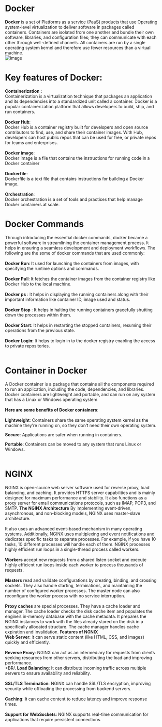 # Docker
**Docker** is a set of Platforms as a service (PaaS) products that use Operating system-level virtualization to deliver software in packages called containers. Containers are isolated from one another and bundle their own software, libraries, and configuration files; they can communicate with each other through well-defined channels. All containers are run by a single operating system kernel and therefore use fewer resources than a virtual machine.<BR/>
![image](https://github.com/user-attachments/assets/e18eccba-564e-4955-a8eb-9a92e7be4999)

# Key features of Docker:
**Containerization** :<br/>
Containerization is a virtualization technique that packages an application and its dependencies into a standardized unit called a container. Docker is a popular containerization platform that allows developers to build, ship, and run containers. <br/>
<br/>
**Docker Hub**:<br/>
Docker Hub is a container registry built for developers and open source contributors to find, use, and share their container images. With Hub, developers can host public repos that can be used for free, or private repos for teams and enterprises.<br/>
<br/>
**Docker image**:<br/>
Docker image is a file that contains the instructions for running code in a Docker container<br/>
<br/>
**Dockerfile**:<br/>
Dockerfile is a text file that contains instructions for building a Docker image.<br/>
<br/>
**Orchestration**:<BR/>
Docker orchestration is a set of tools and practices that help manage Docker containers at scale.<BR/>
# Docker Commands
Through introducing the essential docker commands, docker became a powerful software in streamlining the container management process. It helps in ensuring a seamless development and deployment workflows. The following are the some of docker commands that are used commonly:
<br/>
<br/>
**Docker Run**: It used for launching the containers from images, with specifying the runtime options and commands.<br/>
<br/>
**Docker Pull**: It fetches the container images from the container registry like Docker Hub to the local machine.<br/>
<br/>
**Docker ps** : It helps in displaying the running containers along with their important information like container ID, image used and status.<br/>
<br/>
**Docker Stop** : It helps in halting the running containers gracefully shutting down the processes within them.<br/>
<br/>
**Docker Start**: It helps in restarting the stopped containers, resuming their operations from the previous state.<br/>
<br/>
**Docker Login**: It helps to login in to the docker registry enabling the access to private repositories.<br/>
<br/>
# Container in Docker
A Docker container is a package that contains all the components required to run an application, including the code, dependencies, and libraries. Docker containers are lightweight and portable, and can run on any system that has a Linux or Windows operating system.<br/>
<br/>
**Here are some benefits of Docker containers**: <br/>
<br/>
**Lightweight**: Containers share the same operating system kernel as the machine they're running on, so they don't need their own operating system. <br/>

**Secure**: Applications are safer when running in containers. <br/>

**Portable**: Containers can be moved to any system that runs Linux or Windows. <br/>
<br/>
# NGINX
NGINX is open-source web server software used for reverse proxy, load balancing, and caching. It provides HTTPS server capabilities and is mainly designed for maximum performance and stability. It also functions as a proxy server for email communications protocols, such as IMAP, POP3, and SMTP. 
**The NGINX Architecture**
By implementing event-driven, asynchronous, and non-blocking models, NGINX uses master-slave architecture.<br/>
<br/>
It also uses an advanced event-based mechanism in many operating systems. Additionally, NGINX uses multiplexing and event notifications and dedicates specific tasks to separate processes. For example, if you have 10 tasks, 10 different processes will handle each of them. NGINX processes highly efficient run loops in a single-thread process called workers.<br/>
<br/>
**Workers** accept new requests from a shared listen socket and execute highly efficient run loops inside each worker to process thousands of requests. <br/>
<br/>
**Masters** read and validate configurations by creating, binding, and crossing sockets. They also handle starting, terminations, and maintaining the number of configured worker processes. The master node can also reconfigure the worker process with no service interruption.<br/>
<br/>
**Proxy caches** are special processes. They have a cache loader and manager. The cache loader checks the disk cache item and populates the engine’s in-memory database with the cache metadata. It prepares the NGINX instances to work with the files already stored on the disk in a specifically allocated structure. The cache manager handles cache expiration and invalidation.
**Features of NGNIX**<BR/>
**Web Server**: It can serve static content (like HTML, CSS, and images) quickly and efficiently.<BR/>
<BR/>
**Reverse Proxy**: NGINX can act as an intermediary for requests from clients seeking resources from other servers, distributing the load and improving performance.<BR/>
<BR/.
**Load Balancing**: It can distribute incoming traffic across multiple servers to ensure availability and reliability.<BR/>
<BR/>
**SSL/TLS Termination**: NGINX can handle SSL/TLS encryption, improving security while offloading the processing from backend servers.<BR/>
<BR/>
**Caching**: It can cache content to reduce latency and improve response times.<BR/>
<BR/>
**Support for WebSockets**: NGINX supports real-time communication for applications that require persistent connections.<BR/>
